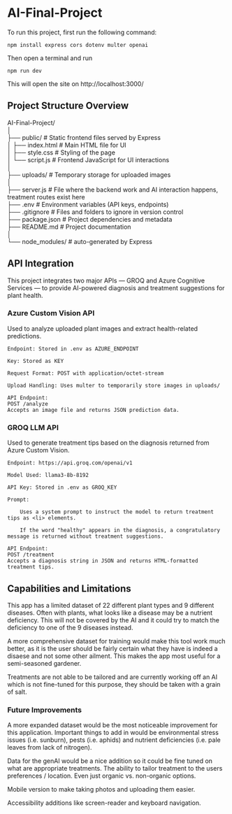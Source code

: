 # AI-Final-Project

To run this project, first run the following command:

```npm install express cors dotenv multer openai```

Then open a terminal and run

```npm run dev ```
 
This will open the site on http://localhost:3000/

## Project Structure Overview
AI-Final-Project/  
│  
├── public/                   # Static frontend files served by Express  
│   ├── index.html            # Main HTML file for UI  
│   ├── style.css             # Styling of the page  
│   └── script.js             # Frontend JavaScript for UI interactions  
│  
├── uploads/                 # Temporary storage for uploaded images   
│  
├── server.js                # File where the backend work and AI interaction happens, treatment routes exist here  
├── .env                     # Environment variables (API keys, endpoints)  
├── .gitignore               # Files and folders to ignore in version control  
├── package.json             # Project dependencies and metadata  
├── README.md                # Project documentation  
│  
└── node_modules/            # auto-generated by Express  

## API Integration

This project integrates two major APIs — GROQ and Azure Cognitive Services — to provide AI-powered diagnosis and treatment suggestions for plant health.

### Azure Custom Vision API

Used to analyze uploaded plant images and extract health-related predictions.

    Endpoint: Stored in .env as AZURE_ENDPOINT

    Key: Stored as KEY

    Request Format: POST with application/octet-stream

    Upload Handling: Uses multer to temporarily store images in uploads/

    API Endpoint:
    POST /analyze
    Accepts an image file and returns JSON prediction data.

### GROQ LLM API

Used to generate treatment tips based on the diagnosis returned from Azure Custom Vision.

    Endpoint: https://api.groq.com/openai/v1

    Model Used: llama3-8b-8192

    API Key: Stored in .env as GROQ_KEY

    Prompt:

        Uses a system prompt to instruct the model to return treatment tips as <li> elements.

        If the word "healthy" appears in the diagnosis, a congratulatory message is returned without treatment suggestions.

    API Endpoint:
    POST /treatment
    Accepts a diagnosis string in JSON and returns HTML-formatted treatment tips.

## Capabilities and Limitations

This app has a limited dataset of 22 different plant types and 9 different diseases. Often with plants, what looks like a disease may be a nutrient deficiency. This will not be covered by the AI and it could try to match the deficiency to one of the 9 diseases instead. 

A more comprehensive dataset for training would make this tool work much better, as it is the user should be fairly certain what they have is indeed a disaese and not some other ailment. This makes the app most useful for a semi-seasoned gardener. 

Treatments are not able to be tailored and are currently working off an AI which is not fine-tuned for this purpose, they should be taken with a grain of salt. 

### Future Improvements
A more expanded dataset would be the most noticeable improvement for this application. Important things to add in would be environmental stress issues (i.e. sunburn), pests (i.e. aphids) and nutrient deficiencies (i.e. pale leaves from lack of nitrogen).

Data for the genAI would be a nice addition so it could be fine tuned on what are appropriate treatments.
The ability to tailor treatment to the users preferences / location. Even just organic vs. non-organic options.

Mobile version to make taking photos and uploading them easier. 

Accessibility additions like screen-reader and keyboard navigation.




